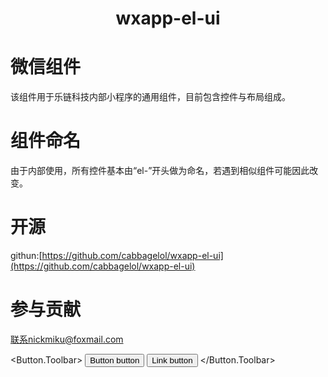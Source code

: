 <h1 align="center">
  <p align="center">wxapp-el-ui</p>
</h1>


# 微信组件

该组件用于乐链科技内部小程序的通用组件，目前包含控件与布局组成。

# 组件命名

由于内部使用，所有控件基本由“el-”开头做为命名，若遇到相似组件可能因此改变。

# 开源

githun:[https://github.com/cabbagelol/wxapp-el-ui](https://github.com/cabbagelol/wxapp-el-ui)

# 参与贡献

联系nickmiku@foxmail.com

<Button.Toolbar>
    <Button>Button button</Button>
    <Button href="#">Link button</Button>
</Button.Toolbar>

